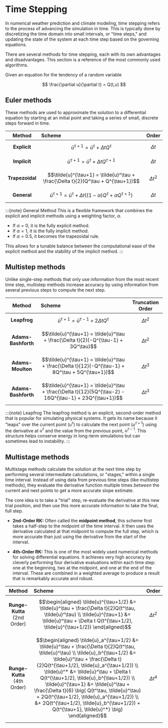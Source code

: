 # Time Stepping

In numerical weather prediction and climate modeling, time stepping refers to the process of advancing the simulation in time. This is typically done by discretizing the time domain into small intervals, or "time steps," and updating the state of the system at each time step based on the governing equations.

There are several methods for time stepping, each with its own advantages and disadvantages. This section is a reference of the most commonly used algorithms.


Given an equation for the tendency of a random variable

$$
\frac{\partial u}{\partial t} = Q(t,u)
$$

## Euler methods

These methods are used to approximate the solution to a differential equation by starting at an initial point and taking a series of small, discrete steps forward in time.


| Method | Scheme | Order |
| :---: | :--- | :---: |
| **Explicit** | $$\tilde{u}^{\tau+1} = \tilde{u}^\tau + \Delta t Q^\tau$$|$\Delta t$ |
| **Implicit** | $$\tilde{u}^{\tau+1} = \tilde{u}^\tau + \Delta t Q^{\tau+1}$$|$\Delta t$ |
| **Trapezoidal** | $$\tilde{u}^{\tau+1} = \tilde{u}^\tau + \frac{\Delta t}{2}(Q^\tau + Q^{\tau+1})$$|$\Delta t^2$ |
| **General** | $$\tilde{u}^{\tau+1} = \tilde{u}^\tau + \Delta t((1-\alpha)Q^\tau + \alpha Q^{\tau+1})$$|$\Delta t$ |

:::{note} General Method
This is a flexible framework that combines the explicit and implicit methods using a weighting factor, $\alpha$.

- If $\alpha=0$, it is the fully explicit method.
- If $\alpha=1$, it is the fully implicit method.
- If $\alpha=0.5$, it becomes the trapezoidal rule.

This allows for a tunable balance between the computational ease of the explicit method and the stability of the implicit method.
:::

## Multistep methods

Unlike single-step methods that only use information from the most recent time step, multistep methods increase accuracy by using information from several previous steps to compute the next step.


| Method | Scheme | Truncation Order |
| :---: | :--- | :---: |
| **Leapfrog** | $$\tilde{u}^{\tau+1} = \tilde{u}^{\tau-1} + 2\Delta t Q^\tau$$|$\Delta t^2$ |
| **Adams-Bashforth** | $$\tilde{u}^{\tau+1} = \tilde{u}^\tau + \frac{\Delta t}{2}(-Q^{\tau-1} + 3Q^\tau)$$|$\Delta t^2$ |
| **Adams-Moulton** | $$\tilde{u}^{\tau+1} = \tilde{u}^\tau + \frac{\Delta t}{12}(-Q^{\tau-1} + 8Q^\tau + 5Q^{\tau+1})$$|$\Delta t^3$ |
| **Adams-Bashforth** | $$\tilde{u}^{\tau+1} = \tilde{u}^\tau + \frac{\Delta t}{12}(5Q^{\tau-2} - 16Q^{\tau-1} + 23Q^{\tau+1})$$|$\Delta t^3$ |

:::{note} Leapfrog
The leapfrog method is an explicit, second-order method that is popular for simulating physical systems. It gets its name because it "leaps" over the current point ($u^\tau$) to calculate the next point ($u^{\tau+1}$) using the derivative at $u^\tau$ and the value from the previous point, $u^{\tau-1}$. This structure helps conserve energy in long-term simulations but can sometimes lead to instability.
:::

## Multistage methods

Multistage methods calculate the solution at the next time step by performing several intermediate calculations, or "stages," within a single time interval. Instead of using data from previous time steps (like multistep methods), they evaluate the derivative function multiple times *between* the current and next points to get a more accurate slope estimate.


The core idea is to take a "trial" step, re-evaluate the derivative at this new trial position, and then use this more accurate information to take the final, full step.

  * **2nd-Order RK:** Often called the **midpoint method**, this scheme first takes a half-step to the midpoint of the time interval. It then uses the derivative calculated at that midpoint to compute the full step, which is more accurate than just using the derivative from the start of the interval.

  * **4th-Order RK:** This is one of the most widely used numerical methods for solving differential equations. It achieves very high accuracy by cleverly performing four derivative evaluations within each time step: one at the beginning, two at the midpoint, and one at the end of the interval. These are combined in a weighted average to produce a result that is remarkably accurate and robust.


| Method | Scheme | Order |
| :---: | :--- | :---: |
| **Runge-Kutta** (2nd Order) | $$\begin{aligned} \tilde{u}^{\tau+1/2} &= \tilde{u}^\tau + \frac{\Delta t}{2}Q(t^\tau, \tilde{u}^\tau) \\ \tilde{u}^{\tau+1} &= \tilde{u}^\tau + \Delta t Q(t^{\tau+1/2}, \tilde{u}^{\tau+1/2}) \end{aligned}$$|$\Delta t^2$ |
| **Runge-Kutta** (4th Order) | $$\begin{aligned} \tilde{u}_a^{\tau+1/2} &= \tilde{u}^\tau + \frac{\Delta t}{2}Q(t^\tau, \tilde{u}^\tau) \\ \tilde{u}_b^{\tau+1/2} &= \tilde{u}^\tau + \frac{\Delta t}{2}Q(t^{\tau+1/2}, \tilde{u}_a^{\tau+1/2}) \\ \tilde{u}^* &= \tilde{u}^\tau + \Delta t Q(t^{\tau+1/2}, \tilde{u}_b^{\tau+1/2}) \\ \tilde{u}^{\tau+1} &= \tilde{u}^\tau + \frac{\Delta t}{6} \big( Q(t^\tau, \tilde{u}^\tau) + 2Q(t^{\tau+1/2}, \tilde{u}_a^{\tau+1/2}) \\ &+ 2Q(t^{\tau+1/2}, \tilde{u}_b^{\tau+1/2}) + Q(t^{\tau+1}, \tilde{u}^*) \big) \end{aligned}$$|$\Delta t^4$ |
